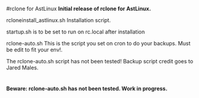 #rclone for AstLinux
**Initial release of rclone for AstLinux.**

rcloneinstall_astlinux.sh Installation script.

startup.sh is to be set to run on rc.local after installation

rclone-auto.sh This is the script you set on cron to do your backups.
Must be edit to fit your env!.

The rclone-auto.sh script has not been tested!
Backup script credit goes to Jared Males.
#

**Beware: rclone-auto.sh has not been tested. Work in progress.**
